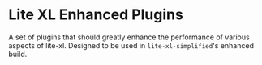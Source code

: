 # Lite XL Enhanced Plugins

A set of plugins that should greatly enhance the performance of various
aspects of lite-xl. Designed to be used in `lite-xl-simplified`'s enhanced
build.
